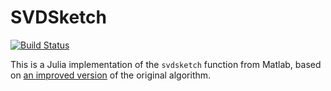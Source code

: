 # SVDSketch

[![Build Status](https://github.com/zhaowenlan1779/SVDSketch.jl/actions/workflows/CI.yml/badge.svg?branch=main)](https://github.com/zhaowenlan1779/SVDSketch.jl/actions/workflows/CI.yml?query=branch%3Amain)

This is a Julia implementation of the `svdsketch` function from Matlab, based on
[an improved version](https://github.com/THU-numbda/farPCA/tree/main) of the original algorithm.
